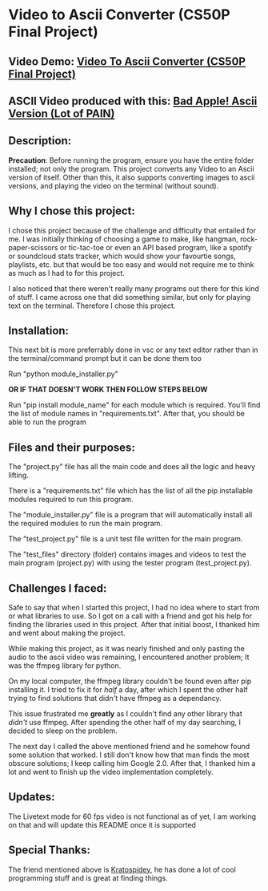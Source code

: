 # Video to Ascii Converter (CS50P Final Project)

## Video Demo: [Video To Ascii Converter (CS50P Final Project)](https://youtu.be/wPp5nAs8iWE)

## ASCII Video produced with this: [Bad Apple! Ascii Version (Lot of PAIN)](https://youtu.be/x5lwodDL2eM)

## Description:

**Precaution**: Before running the program, ensure you have the entire folder installed; not only the program.
This project converts any Video to an Ascii version of itself.
Other than this, it also supports converting images to ascii versions, and
playing the video on the terminal (without sound).

## Why I chose this project:

I chose this project because of the challenge and difficulty that entailed for me.
I was initially thinking of choosing a game to make, like hangman, rock-paper-scissors or tic-tac-toe or even an API based program, like a spotify or soundcloud stats tracker, which would show your favourtie songs, playlists, etc. but that would be too easy and would not require me to think as much as I had to for this project.

I also noticed that there weren't really many programs out there for this kind of stuff.
I came across one that did something similar, but only for playing text on the terminal.
Therefore I chose this project.

## Installation:

This next bit is more preferrably done in vsc or any text editor rather
than in the terminal/command prompt but it can be done them too

Run "python module_installer.py"

**OR IF THAT DOESN'T WORK THEN FOLLOW STEPS BELOW**

Run "pip install module_name" for each module which is required.
You'll find the list of module names in "requirements.txt".
After that, you should be able to run the program

## Files and their purposes:

The "project.py" file has all the main code and does all the logic and heavy lifting.

There is a "requirements.txt" file which has the list of all the pip installable modules required to run this program.

The "module_installer.py" file is a program that will automatically install all the required modules to run the main program.

The "test_project.py" file is a unit test file written for the main program.

The "test_files" directory (folder) contains images and videos to test the main program (project.py) with using the tester program (test_project.py).

## Challenges I faced:

Safe to say that when I started this project, I had no idea where to start from or what libraries to use.
So I got on a call with a friend and got his help for finding the libraries used in this project.
After that initial boost, I thanked him and went about making the project.

While making this project, as it was nearly finished and only pasting the audio to the ascii video was remaining,
I encountered another problem; It was the ffmpeg library for python.

On my local computer, the ffmpeg library couldn't be found even after pip installing it.
I tried to fix it for _half_ a day, after which I spent the other half trying to find solutions that didn't have ffmpeg as a dependancy.

This issue frustrated me **greatly** as I couldn't find any other library that _didn't_ use ffmpeg.
After spending the other half of my day searching, I decided to sleep on the problem.

The next day I called the above mentioned friend and he somehow found some solution that worked.
I still don't know how that man finds the most obscure solutions; I keep calling him Google 2.0.
After that, I thanked him a lot and went to finish up the video implementation completely.

## Updates:

The Livetext mode for 60 fps video is not functional as of yet, I am working on that and will update this README once it is supported

## Special Thanks:

The friend mentioned above is [Kratospidey](https://github.com/Kratospidey), he has done a lot of cool programming stuff and is great at finding things.
